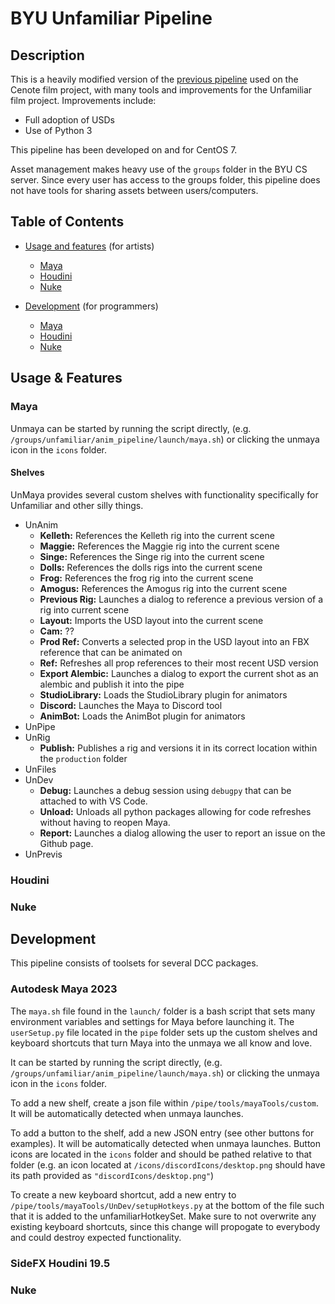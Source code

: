 # BYU Unfamiliar Pipeline

## Description
This is a heavily modified version of the [previous pipeline](https://github.com/smartins1234/BYU_anm_pipeline) used on the Cenote film project, with many tools and improvements for the Unfamiliar film project. Improvements include: 
- Full adoption of USDs
- Use of Python 3

This pipeline has been developed on and for CentOS 7.

Asset management makes heavy use of the `groups` folder in the BYU CS server. Since every user has access to the groups folder, this pipeline does not have tools for sharing assets between users/computers.

## Table of Contents
- [Usage and features](https://github.com/gabrieljreed/unfamiliar_pipe#usage--features) (for artists)
  - [Maya](https://github.com/gabrieljreed/unfamiliar_pipe#maya)
  - [Houdini](https://github.com/gabrieljreed/unfamiliar_pipe#houdini)
  - [Nuke](https://github.com/gabrieljreed/unfamiliar_pipe#nuke)

- [Development](https://github.com/gabrieljreed/unfamiliar_pipe#development) (for programmers)
  - [Maya](https://github.com/gabrieljreed/unfamiliar_pipe#autodesk-maya-2023)
  - [Houdini](https://github.com/gabrieljreed/unfamiliar_pipe#sidefx-houdini-195)
  - [Nuke](https://github.com/gabrieljreed/unfamiliar_pipe#nuke-1)

## Usage & Features
### Maya
Unmaya can be started by running the script directly, (e.g. `/groups/unfamiliar/anim_pipeline/launch/maya.sh`) or clicking the unmaya icon in the `icons` folder.
#### Shelves
UnMaya provides several custom shelves with functionality specifically for Unfamiliar and other silly things.
- UnAnim
  - **Kelleth:** References the Kelleth rig into the current scene
  - **Maggie:** References the Maggie rig into the current scene
  - **Singe:** References the Singe rig into the current scene
  - **Dolls:** References the dolls rigs into the current scene
  - **Frog:** References the frog rig into the current scene
  - **Amogus:** References the Amogus rig into the current scene
  - **Previous Rig:** Launches a dialog to reference a previous version of a rig into current scene
  - **Layout:** Imports the USD layout into the current scene
  - **Cam:** ??
  - **Prod Ref:** Converts a selected prop in the USD layout into an FBX reference that can be animated on
  - **Ref:** Refreshes all prop references to their most recent USD version
  - **Export Alembic:** Launches a dialog to export the current shot as an alembic and publish it into the pipe
  - **StudioLibrary:** Loads the StudioLibrary plugin for animators
  - **Discord:** Launches the Maya to Discord tool
  - **AnimBot:** Loads the AnimBot plugin for animators
- UnPipe
- UnRig
  - **Publish:** Publishes a rig and versions it in its correct location within the `production` folder
- UnFiles
- UnDev
  - **Debug:** Launches a debug session using `debugpy` that can be attached to with VS Code. 
  - **Unload:** Unloads all python packages allowing for code refreshes without having to reopen Maya.
  - **Report:** Launches a dialog allowing the user to report an issue on the Github page. 
- UnPrevis

### Houdini


### Nuke



## Development
This pipeline consists of toolsets for several DCC packages. 

### Autodesk Maya 2023
The `maya.sh` file found in the `launch/` folder is a bash script that sets many environment variables and settings for Maya before launching it. 
The `userSetup.py` file located in the `pipe` folder sets up the custom shelves and keyboard shortcuts that turn Maya into the unmaya we all know and love.

It can be started by running the script directly, (e.g. `/groups/unfamiliar/anim_pipeline/launch/maya.sh`) or clicking the unmaya icon in the `icons` folder.

To add a new shelf, create a json file within `/pipe/tools/mayaTools/custom`. It will be automatically detected when unmaya launches. 

To add a button to the shelf, add a new JSON entry (see other buttons for examples). It will be automatically detected when unmaya launches. Button icons are located in the `icons` folder and should be pathed relative to that folder (e.g. an icon located at `/icons/discordIcons/desktop.png` should have its path provided as `"discordIcons/desktop.png"`)

To create a new keyboard shortcut, add a new entry to `/pipe/tools/mayaTools/UnDev/setupHotkeys.py` at the bottom of the file such that it is added to the unfamiliarHotkeySet. Make sure to not overwrite any existing keyboard shortcuts, since this change will propogate to everybody and could destroy expected functionality.

### SideFX Houdini 19.5

### Nuke